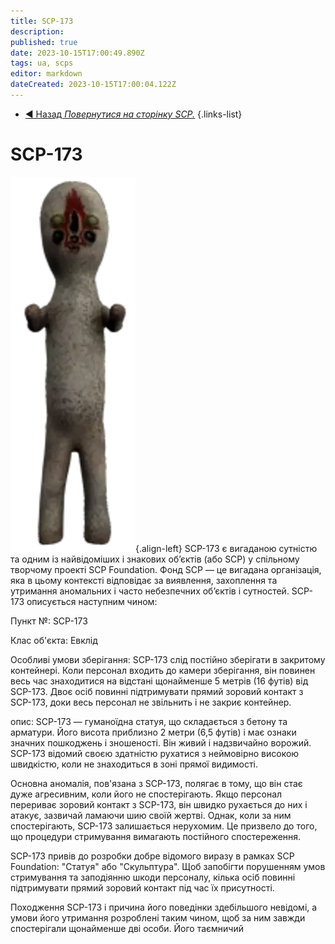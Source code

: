 ```yaml
---
title: SCP-173
description: 
published: true
date: 2023-10-15T17:00:49.890Z
tags: ua, scps
editor: markdown
dateCreated: 2023-10-15T17:00:04.122Z
---
```


- [:arrow_backward: Назад *Повернутися на сторінку SCP.*](/uk/game/scps)
{.links-list}
# SCP-173
![173.png](/images/roles/173.png){.align-left}
SCP-173 є вигаданою сутністю та одним із найвідоміших і знакових об’єктів (або SCP) у спільному творчому проекті SCP Foundation. Фонд SCP — це вигадана організація, яка в цьому контексті відповідає за виявлення, захоплення та утримання аномальних і часто небезпечних об’єктів і сутностей.
SCP-173 описується наступним чином:

Пункт №: SCP-173

Клас об'єкта: Евклід

Особливі умови зберігання:
SCP-173 слід постійно зберігати в закритому контейнері. Коли персонал входить до камери зберігання, він повинен весь час знаходитися на відстані щонайменше 5 метрів (16 футів) від SCP-173. Двоє осіб повинні підтримувати прямий зоровий контакт з SCP-173, доки весь персонал не звільнить і не закриє контейнер.

опис:
SCP-173 — гуманоїдна статуя, що складається з бетону та арматури. Його висота приблизно 2 метри (6,5 футів) і має ознаки значних пошкоджень і зношеності. Він живий і надзвичайно ворожий. SCP-173 відомий своєю здатністю рухатися з неймовірно високою швидкістю, коли не знаходиться в зоні прямої видимості.

Основна аномалія, пов'язана з SCP-173, полягає в тому, що він стає дуже агресивним, коли його не спостерігають. Якщо персонал перериває зоровий контакт з SCP-173, він швидко рухається до них і атакує, зазвичай ламаючи шию своїй жертві. Однак, коли за ним спостерігають, SCP-173 залишається нерухомим. Це призвело до того, що процедури стримування вимагають постійного спостереження.

SCP-173 привів до розробки добре відомого виразу в рамках SCP Foundation: "Статуя" або "Скульптура". Щоб запобігти порушенням умов стримування та заподіянню шкоди персоналу, кілька осіб повинні підтримувати прямий зоровий контакт під час їх присутності.

Походження SCP-173 і причина його поведінки здебільшого невідомі, а умови його утримання розроблені таким чином, щоб за ним завжди спостерігали щонайменше дві особи. Його таємничий